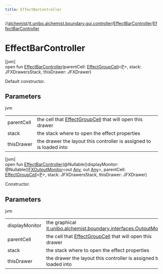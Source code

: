 ```yaml
---
title: EffectBarController
---
```

//[alchemist](../../../index.html)/[it.unibo.alchemist.boundary.gui.controller](../index.html)/[EffectBarController](index.html)/[EffectBarController](-effect-bar-controller.html)



# EffectBarController



[jvm]\
open fun [EffectBarController](-effect-bar-controller.html)(parentCell: [EffectGroupCell](../../it.unibo.alchemist.boundary.gui.view.cells/-effect-group-cell/index.html)<[P](../../it.unibo.alchemist.boundary.interfaces/-draw-command/index.html)>, stack: JFXDrawersStack, thisDrawer: JFXDrawer)



Default constructor.



## Parameters


jvm

| | |
|---|---|
| parentCell | the cell that [EffectGroupCell](../../it.unibo.alchemist.boundary.gui.view.cells/-effect-group-cell/index.html) that will open this drawer |
| stack | the stack where to open the effect properties |
| thisDrawer | the drawer the layout this controller is assigned to is loaded into |





[jvm]\
open fun [EffectBarController](-effect-bar-controller.html)(@Nullable()displayMonitor: @Nullable()[FXOutputMonitor](../../it.unibo.alchemist.boundary.interfaces/-f-x-output-monitor/index.html)<out [Any](https://kotlinlang.org/api/latest/jvm/stdlib/kotlin/-any/index.html), out [Any](https://kotlinlang.org/api/latest/jvm/stdlib/kotlin/-any/index.html)>, parentCell: [EffectGroupCell](../../it.unibo.alchemist.boundary.gui.view.cells/-effect-group-cell/index.html)<[P](../../it.unibo.alchemist.boundary.interfaces/-draw-command/index.html)>, stack: JFXDrawersStack, thisDrawer: JFXDrawer)



Constructor.



## Parameters


jvm

| | |
|---|---|
| displayMonitor | the graphical [it.unibo.alchemist.boundary.interfaces.OutputMonitor](../../it.unibo.alchemist.boundary.interfaces/-output-monitor/index.html) |
| parentCell | the cell that [EffectGroupCell](../../it.unibo.alchemist.boundary.gui.view.cells/-effect-group-cell/index.html) that will open this drawer |
| stack | the stack where to open the effect properties |
| thisDrawer | the drawer the layout this controller is assigned to is loaded into |




